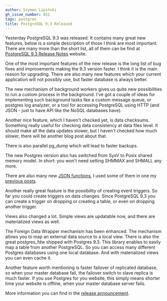 ```yaml
---
author: Szymon Lipiński
gh_issue_number: 851
tags: postgres
title: PostgreSQL 9.3 Released
---
```


Yesterday PostgreSQL 9.3 was released. It contains many great new features, below is a simple description of those I think are most important. There are many more than the short list, all of them can be find at [PostgreSQL 9.3 Release Notes](http://www.postgresql.org/docs/9.3/static/release-9-3.html) website.

One of the most important features of the new release is the long list of bug fixes and improvements making the 9.3 version faster. I think it is the main reason for upgrading. There are also many new features which your current application will not possibly use, but faster database is always better.

The new mechanism of background workers gives us quite new possibilities to run a custom process in the background. I've got a couple of ideas for implementing such background tasks like a custom message queue, or postgres log analyzer, or a tool for accessing PostgreSQL using HTTP (and JSON - just to have API like the NoSQL databases have).

Another nice feature, which I haven't checked yet, is data checksums. Something really useful for checking data consistency at data files level. It should make all the data updates slower, but I haven't checked how much slower, there will be another blog post about that.

There is also parallel pg_dump which will lead to faster backups.

The new Postgres version also has switched from SysV to Posix shared memory model. In short: you won't need setting SHMMAX and SHMALL any more.

There are also many new [JSON functions](http://www.postgresql.org/docs/9.3/static/functions-json.html), I used some of them in one my [previous posts](http://blog.endpoint.com/2013/06/postgresql-as-nosql-with-data-validation.html).

Another really great feature is the possibility of creating event triggers. So far you could create triggers on data changes. Since PostgreSQL 9.3 you can create a trigger on dropping or creating a table, or even on dropping another trigger.

Views also changed a lot. Simple views are updatable now, and there are materialized views as well.

The Foreign Data Wrapper mechanism has been enhanced. The mechanism allows you to map an external data source to a local view. There is also the great postgres_fdw shipped with Postgres 9.3. This library enables to easily map a table from another PostgreSQL. So you can access many different Postgres databases using one local database. And with materialized views you can even cache it.

Another feature worth mentioning is faster failover of replicated database, so when your master database fail, the failover switch to slave replica is much faster. If you use Postgres for you website, this simply means shorter time your website is offline, when your master database server fails.

More information you can find in the [release announcement](http://www.postgresql.org/about/news/1481/).
